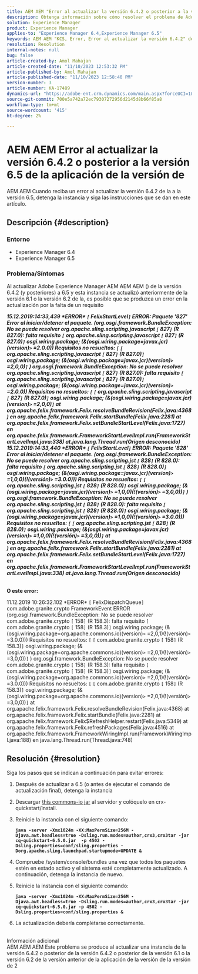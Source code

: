 ```yaml
---
title: AEM AEM "Error al actualizar la versión 6.4.2 o posterior a la versión 6.5" de la versión de la versión de.2008000000000000000000000000000000000000000000000000000000000000000000000000000000000000000000000000000000000000000000000000000000000000
description: Obtenga información sobre cómo resolver el problema de Adobe Experience Manager AEM en el que se produce un error al actualizar la versión 6.4.2 a la versión 6.5 de la versión de la.
solution: Experience Manager
product: Experience Manager
applies-to: "Experience Manager 6.4,Experience Manager 6.5"
keywords: AEM AEM "KCS, Error, Error al actualizar la versión 6.4.2" de la versión de.
resolution: Resolution
internal-notes: null
bug: false
article-created-by: Amol Mahajan
article-created-date: "11/10/2023 12:53:32 PM"
article-published-by: Amol Mahajan
article-published-date: "11/10/2023 12:58:40 PM"
version-number: 3
article-number: KA-17489
dynamics-url: "https://adobe-ent.crm.dynamics.com/main.aspx?forceUCI=1&pagetype=entityrecord&etn=knowledgearticle&id=b6cbe324-c87f-ee11-8179-6045bd006b25"
source-git-commit: 700e5a742a72ec79307272956d2145d8b66f85a8
workflow-type: tm+mt
source-wordcount: '415'
ht-degree: 2%

---
```


# AEM AEM Error al actualizar la versión 6.4.2 o posterior a la versión 6.5 de la aplicación de la versión de


AEM AEM Cuando reciba un error al actualizar la versión 6.4.2 de la a la versión 6.5, detenga la instancia y siga las instrucciones que se dan en este artículo.

## Descripción {#description}


### <b>Entorno</b>

- Experience Manager 6.4
- Experience Manager 6.5


### <b>Problema/Síntomas</b>

Al actualizar Adobe Experience Manager AEM AEM AEM () de la versión 6.4.2 (y posteriores) a 6.5 y esta instancia se actualizó anteriormente de la versión 6.1 o la versión 6.2 de la, es posible que se produzca un error en la actualización por la falta de un requisito

<b>*15.12.2019:14:33,439 \*ERROR\* `[` FelixStartLevel`]`  ERROR: Paquete &#39;827&#39; Error al iniciar/detener el paquete. (org.osgi.framework.BundleException: No se puede resolver org.apache.sling.scripting.javascript `[` 827`]` (R 827.0): falta requisito `[` org.apache.sling.scripting.javascript `[` 827`]` (R 827.0)`]`  osgi.wiring.package; (&amp;(osgi.wiring.package=javax.jcr)(version)`>` =2.0.0)) Requisitos no resueltos: `[` `[` org.apache.sling.scripting.javascript `[` 827`]` (R 827.0)`]`  osgi.wiring.package; (&amp;(osgi.wiring.package=javax.jcr)(version)`>` =2,0,0)`]` )*
*org.osgi.framework.BundleException: No se puede resolver org.apache.sling.scripting.javascript `[` 827`]` (R 827.0): falta requisito `[` org.apache.sling.scripting.javascript `[` 827`]` (R 827.0)`]`  osgi.wiring.package; (&amp;(osgi.wiring.package=javax.jcr)(version)`>` =2.0.0)) Requisitos no resueltos: `[` `[` org.apache.sling.scripting.javascript `[` 827`]` (R 827.0)`]`  osgi.wiring.package; (&amp;(osgi.wiring.package=javax.jcr)(version)`>` =2,0,0)`]`*
*at org.apache.felix.framework.Felix.resolveBundleRevision(Felix.java:4368)*
*en org.apache.felix.framework.Felix.startBundle(Felix.java:2281)*
*at org.apache.felix.framework.Felix.setBundleStartLevel(Felix.java:1727)*
*en org.apache.felix.framework.FrameworkStartLevelImpl.run(FrameworkStartLevelImpl.java:338)*
*at.java.lang.Thread.run(Origen desconocido)*
*15.12.2019:14:33,440 \*ERROR\* `[` FelixStartLevel`]`  ERROR: Paquete &#39;828&#39; Error al iniciar/detener el paquete. (org.osgi.framework.BundleException: No se puede resolver org.apache.sling.scripting.jst `[` 828`]` (R 828.0): falta requisito `[` org.apache.sling.scripting.jst `[` 828`]` (R 828.0)`]`  osgi.wiring.package; (&amp;(osgi.wiring.package=javax.jcr)(version)`>` =1,0,0)(!(versión)`>` =3.0.0))) Requisitos no resueltos: `[` `[` org.apache.sling.scripting.jst `[` 828`]` (R 828.0)`]`  osgi.wiring.package; (&amp;(osgi.wiring.package=javax.jcr)(version)`>` =1,0,0)(!(versión)`>` =3,0,0))`]` )*
*org.osgi.framework.BundleException: No se puede resolver org.apache.sling.scripting.jst `[` 828`]` (R 828.0): falta requisito `[` org.apache.sling.scripting.jst `[` 828`]` (R 828.0)`]`  osgi.wiring.package; (&amp;(osgi.wiring.package=javax.jcr)(version)`>` =1,0,0)(!(versión)`>` =3.0.0))) Requisitos no resueltos: `[` `[` org.apache.sling.scripting.jst `[` 828`]` (R 828.0)`]`  osgi.wiring.package; (&amp;(osgi.wiring.package=javax.jcr)(version)`>` =1,0,0)(!(versión)`>` =3,0,0))`]`*
*at org.apache.felix.framework.Felix.resolveBundleRevision(Felix.java:4368)*
*en org.apache.felix.framework.Felix.startBundle(Felix.java:2281)*
*at org.apache.felix.framework.Felix.setBundleStartLevel(Felix.java:1727)*
*en org.apache.felix.framework.FrameworkStartLevelImpl.run(FrameworkStartLevelImpl.java:338)*
*at.java.lang.Thread.run(Origen desconocido)*

<br>O este error:</b>

11.12.2019 10:26:32.102 \*ERROR\* `[` FelixDispatchQueue`]`  com.adobe.granite.crypto FrameworkEvent ERROR (org.osgi.framework.BundleException: No se puede resolver com.adobe.granite.crypto `[` 158`]` (R 158.3): falta requisito `[` com.adobe.granite.crypto `[` 158`]` (R 158.3)`]`  osgi.wiring.package; (&amp;(osgi.wiring.package=org.apache.commons.io)(version)`>` =2,0,1)(!(versión)`>` =3.0.0))) Requisitos no resueltos: `[` `[` com.adobe.granite.crypto `[` 158`]` (R 158.3)`]`  osgi.wiring.package; (&amp;(osgi.wiring.package=org.apache.commons.io)(version)`>` =2,0,1)(!(versión)`>` =3,0,0))`]` ) org.osgi.framework.BundleException: No se puede resolver com.adobe.granite.crypto `[` 158`]` (R 158.3): falta requisito `[` com.adobe.granite.crypto `[` 158`]` (R 158.3)`]`  osgi.wiring.package; (&amp;(osgi.wiring.package=org.apache.commons.io)(version)`>` =2,0,1)(!(versión)`>` =3.0.0))) Requisitos no resueltos: `[` `[` com.adobe.granite.crypto `[` 158`]` (R 158.3)`]`  osgi.wiring.package; (&amp;(osgi.wiring.package=org.apache.commons.io)(version)`>` =2,0,1)(!(versión)`>` =3,0,0))`]`
at org.apache.felix.framework.Felix.resolveBundleRevision(Felix.java:4368) at org.apache.felix.framework.Felix.startBundle(Felix.java:2281) at org.apache.felix.framework.Felix$RefreshHelper.restart(Felix.java:5349) at org.apache.felix.framework.Felix.refreshPackages(Felix.java:4516) at org.apache.felix.framework.FrameworkWiringImpl.run(FrameworkWiringImpl.java:188) en java.lang.Thread.run(Thread.java:748)


## Resolución {#resolution}

Siga los pasos que se indican a continuación para evitar errores:
1. Después de actualizar a 6.5 (o antes de ejecutar el comando de actualización final), detenga la instancia
2. Descargar [this commons-io jar](https://repo1.maven.org/maven2/commons-io/commons-io/2.6/commons-io-2.6.jar) al servidor y colóquelo en crx-quickstart/install.
3. Reinicie la instancia con el siguiente comando:

   <b>`java -server -Xmx1024m -XX:MaxPermSize=256M -Djava.awt.headless=true -Dsling.run.modes=author,crx3,crx3tar -jar cq-quickstart-6.5.0.jar  -p 4502 -Dsling.properties=conf/sling.properties -Dorg.apache.sling.launchpad.startupmode=UPDATE &`</b>
4. Compruebe /system/console/bundles una vez que todos los paquetes estén en estado activo y el sistema esté completamente actualizado. A continuación, detenga la instancia de nuevo.
5. Reinicie la instancia con el siguiente comando:

   <b>`java -server -Xmx1024m -XX:MaxPermSize=256M -Djava.awt.headless=true -Dsling.run.modes=author,crx3,crx3tar -jar cq-quickstart-6.5.0.jar -p 4502 -Dsling.properties=conf/sling.properties &`</b>
6. La actualización debería completarse correctamente.

<br>Información adicional<br>
AEM AEM AEM Este problema se produce al actualizar una instancia de la versión 6.4.2 o posterior de la versión 6.4.2 o posterior de la versión 6.1 o la versión 6.2 de la versión anterior de la aplicación de la versión de la versión de 2
